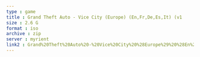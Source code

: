 ```yaml
---
type : game
title : Grand Theft Auto - Vice City (Europe) (En,Fr,De,Es,It) (v1
size : 2.6 G
format : iso
archive : zip
server : myrient
link2 : Grand%20Theft%20Auto%20-%20Vice%20City%20%28Europe%29%20%28En%2CFr%2CDe%2CEs%2CIt%29%20%28v1.50%29
---
```

